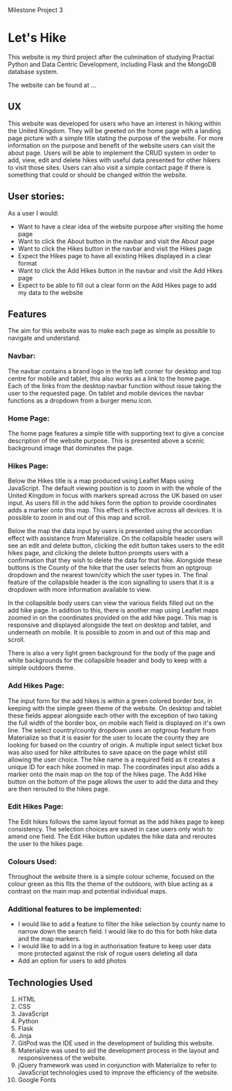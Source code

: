 Milestone Project 3

# Let's Hike

This website is my third project after the culmination of studying Practial Python and Data Centric Development, including Flask and the MongoDB database system.

The website can be found at ...

## UX

This website was developed for users who have an interest in hiking within the United Kingdom. They will be greeted on the home page with a landing page picture with a simple title stating the purpose of the website. For more information on the purpose and benefit of the website users can visit the about page.
Users will be able to implement the CRUD system in order to add, view, edit and delete hikes with useful data presented for other hikers to visit those sites. Users can also visit a simple contact page if there is something that could or should be changed within the website.

## User stories:

As a user I would:

* Want to have a clear idea of the website purpose after visiting the home page
* Want to click the About button in the navbar and visit the About page
* Want to click the Hikes button in the navbar and visit the Hikes page
* Expect the Hikes page to have all existing Hikes displayed in a clear format
* Want to click the Add Hikes button in the navbar and visit the Add Hikes page
* Expect to be able to fill out a clear form on the Add Hikes page to add my data to the website

## Features

The aim for this website was to make each page as simple as possible to navigate and understand.

### Navbar:

The navbar contains a brand logo in the top left corner for desktop and top centre for mobile and tablet, this also works as a link to the home page. Each of the links from the desktop navbar function without issue taking the user to the requested page. On tablet and mobile devices the navbar functions as a dropdown from a burger menu icon.

### Home Page:

The home page features a simple title with supporting text to give a concise description of the website purpose. This is presented above a scenic background image that dominates the page.

### Hikes Page:

Below the Hikes title is a map produced using Leaflet Maps using JavaScript. The default viewing position is to zoom in with the whole of the United Kingdom in focus with markers spread across the UK based on user input. As users fill in the add hikes form the option to provide coordinates adds a marker onto this map. This effect is effective across all devices. It is possible to zoom in and out of this map and scroll. 

Below the map the data input by users is presented using the accordian effect with assistance from Materialize. On the collapsible header users will see an edit and delete button, clicking the edit button takes users to the edit hikes page, and clicking the delete button prompts users with a confirmation that they wish to delete the data for that hike. Alongside these buttons is the County of the hike that the user selects from an optgroup dropdown and the nearest town/city which the user types in. The final feature of the collapsible header is the icon signalling to users that it is a dropdown with more information available to view.

In the collapsible body users can view the various fields filled out on the add hike page. In addition to this, there is another map using Leaflet maps zoomed in on the coordinates provided on the add hike page. This map is responsive and displayed alongside the text on desktop and tablet, and underneath on mobile. It is possible to zoom in and out of this map and scroll.

There is also a very light green background for the body of the page and white backgrounds for the collapsible header and body to keep with a simple outdoors theme.

### Add Hikes Page:

The input form for the add hikes is within a green colored border box, in keeping with the simple green theme of the website. On desktop and tablet these fields appear alongside each other with the exception of two taking the full width of the border box, on mobile each field is displayed on it's own line. The select country/county dropdown uses an optgroup feature from Materialize so that it is easier for the user to locate the county they are looking for based on the country of origin. A multiple input select ticket box was also used for hike attributes to save space on the page whilst still allowing the user choice. The hike name is a required field as it creates a unique ID for each hike zoomed in map. The coordinates input also adds a marker onto the main map on the top of the hikes page. The Add Hike button on the bottom of the page allows the user to add the data and they are then rerouted to the hikes page.

### Edit Hikes Page:

The Edit hikes follows the same layout format as the add hikes page to keep consistency. The selection choices are saved in case users only wish to amend one field. The Edit Hike button updates the hike data and reroutes the user to the hikes page.

### Colours Used:

Throughout the website there is a simple colour scheme, focused on the colour green as this fits the theme of the outdoors, with blue acting as a contrast on the main map and potential individual maps.

### Additional features to be implemented:

* I would like to add a feature to filter the hike selection by county name to narrow down the search field. I would like to do this for both hike data and the map markers.
* I would like to add in a log in authorisation feature to keep user data more protected against the risk of rogue users deleting all data
* Add an option for users to add photos

## Technologies Used

1. HTML
2. CSS
3. JavaScript
4. Python
5. Flask
6. Jinja
7. GitPod was the IDE used in the development of building this website.
8. Materialize was used to aid the development process in the layout and responsiveness of the website.
9. jQuery framework was used in conjunction with Materialize to refer to JavaScript technologies used to improve the efficiency of the website.
10. Google Fonts




